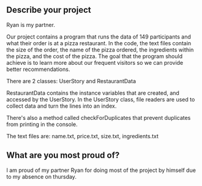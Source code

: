 


## Describe your project

Ryan is my partner.

Our project contains a program that runs the data of 149 participants and what their order is at a pizza restaurant. In the code, the text files contain the size of the order, the name of the pizza ordered, the ingredients within the pizza, and the cost of the pizza. The goal that the program should achieve is to learn more about our frequent visitors so we can provide better recommendations. 

There are 2 classes: UserStory and RestaurantData

RestaurantData contains the instance variables that are created, and accessed by the UserStory. In the UserStory class, file readers are used to collect data and turn the lines into an index. 

There's also a method called checkForDuplicates that prevent duplicates from printing in the console. 

The text files are: name.txt, price.txt, size.txt, ingredients.txt 

## What are you most proud of?

I am proud of my partner Ryan for doing most of the project by himself due to my absence on thursday. 